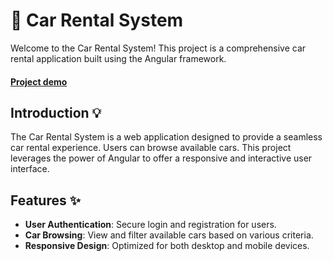 
# 🚗 Car Rental System

Welcome to the Car Rental System! This project is a comprehensive car rental application built using the Angular framework.
#### [Project demo](https://abdulrahman-mohamed-amin.github.io/carrent/)
## Introduction 💡

The Car Rental System is a web application designed to provide a seamless car rental experience. Users can browse available cars. This project leverages the power of Angular to offer a responsive and interactive user interface.

## Features ✨

- **User Authentication**: Secure login and registration for users.
- **Car Browsing**: View and filter available cars based on various criteria.
- **Responsive Design**: Optimized for both desktop and mobile devices.
